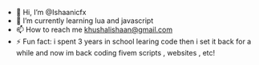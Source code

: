 - 👋 Hi, I’m @Ishaanicfx
- 🌱 I’m currently learning lua and javascript
- 📫 How to reach me khushalishaan@gmail.com
- ⚡ Fun fact: i spent 3 years in school learing code then i set it back for a while and now im back coding fivem scripts , websites , etc!
<!---
Ishaanicfx/Ishaanicfx is a ✨ special ✨ repository because its `README.md` (this file) appears on your GitHub profile.
You can click the Preview link to take a look at your changes.
--->
